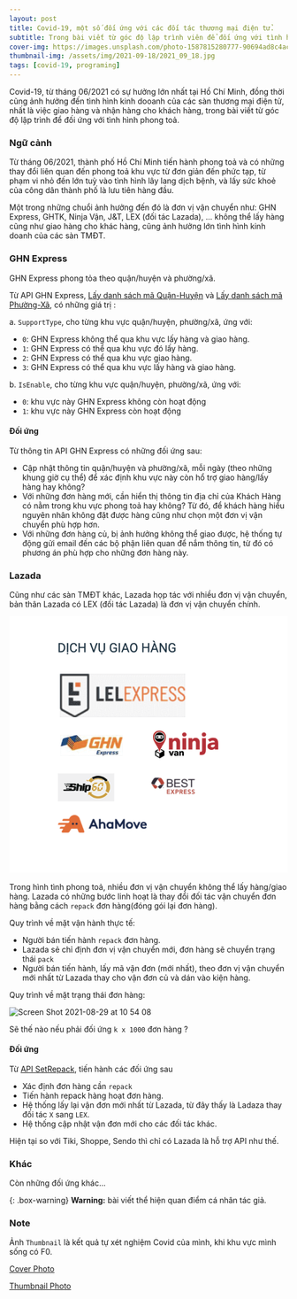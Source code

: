 ```yaml
---
layout: post
title: Covid-19, một số đối ứng với các đối tác thương mại điện tử.
subtitle: Trong bài viết từ góc độ lập trình viên để đối ứng với tình hình phong toả.
cover-img: https://images.unsplash.com/photo-1587815280777-90694ad8c4ac
thumbnail-img: /assets/img/2021-09-18/2021_09_18.jpg
tags: [covid-19, programing]
---
```


Covid-19, từ tháng 06/2021 có sự hưởng lớn nhất tại Hồ Chí Minh, đồng thời cũng ảnh hưởng đến tình hình kinh dooanh của các sàn thương mại điện tử, nhất là việc giao hàng và nhận hàng cho khách hàng, trong bài viết từ góc độ lập trình để đối ứng với tình hình phong toả.

### Ngữ cảnh

Từ tháng 06/2021, thành phố Hồ Chí Minh tiến hành phong toả và có những thay đổi liên quan đến phong toả khu vực từ đơn giản đến phức tạp, từ phạm vi nhỏ đến lớn tuỳ vào tình hình lây lang dịch bệnh, và lấy sức khoẻ của công dân thành phố là lưu tiên hàng đầu.

Một trong những chuổi ảnh hưởng đến đó là đơn vị vận chuyển như: GHN Express, GHTK, Ninja Vận, J&T, LEX (đối tác Lazada), ... không thể lấy hàng cũng như giao hàng cho khác hàng, cũng ảnh hưởng lớn tình hình kinh doanh của các sàn TMĐT.

### GHN Express

GHN Express phong tỏa theo quận/huyện và phường/xã.

Từ API GHN Express, [Lấy danh sách mã Quận-Huyện](https://api.ghn.vn/home/docs/detail?id=93) và [Lấy danh sách mã Phường-Xã](https://api.ghn.vn/home/docs/detail?id=92), có những giá trị :

a. `SupportType`, cho từng khu vực quận/huyện, phường/xã, ứng với:

- `0`: GHN Express không thể qua khu vực lấy hàng và giao hàng.
- `1`: GHN Express có thể qua khu vực đó lấy hàng.
- `2`: GHN Express có thể qua khu vực giao hàng.
- `3`: GHN Express có thể qua khu vực lấy hàng và giao hàng.

b. `IsEnable`, cho từng khu vực quận/huyện, phường/xã, ứng với:

- `0`: khu vực này GHN Express không còn hoạt động
- `1`: khu vực này GHN Express còn hoạt động

#### Đối ứng

Từ thông tin API GHN Express có những đối ứng sau:

- Cập nhật thông tin quận/huyện và phường/xã, mỗi ngày (theo những khung giờ cụ thể) để xác định khu vực này còn hổ trợ giao hàng/lấy hàng hay không?
- Với những đơn hàng mới, cần hiển thị thông tin địa chỉ của Khách Hàng có nằm trong khu vực phong toả hay không? Từ đó, để khách hàng hiểu nguyên nhân không đặt được hàng cũng như chọn một đơn vị vận chuyển phù hợp hơn.
- Với những đơn hàng củ, bị ảnh hưởng không thể giao được, hệ thống tự động gửi email đến các bộ phận liên quan để nắm thông tin, từ đó có phương án phù hợp cho những đơn hàng này.

### Lazada

Cũng như các sàn TMĐT khác, Lazada họp tác với nhiều đơn vị vận chuyển, bản thân Lazada có LEX (đối tác Lazada) là đơn vị vận chuyển chính.

![Lazada](/assets/img/2021-09-18/lazada.png)

Trong hình tình phong toả, nhiều đơn vị vận chuyển không thể lấy hàng/giao hàng. Lazada có những bước linh hoạt là thay đổi đối tác vận chuyển đơn hàng bằng cách `repack` đơn hàng(đóng gói lại đơn hàng).

Quy trình về mặt vận hành thực tế:

- Người bán tiến hành `repack` đơn hàng.
- Lazada sẻ chỉ định đơn vị vận chuyển mới, đơn hàng sẽ chuyển trạng thái `pack`
- Người bán tiến hành, lấy mã vận đơn (mới nhất), theo đơn vị vận chuyển mới nhất từ Lazada thay cho vận đơn củ và dán vào kiện hàng.

Quy trình về mặt trạng thái đơn hàng:

<img width="500" alt="Screen Shot 2021-08-29 at 10 54 08" src="https://tida.alicdn.com/oss_1631158638375_null_uF1OCLDV.png">

Sẽ thế nào nếu phải đối ứng `k x 1000` đơn hàng ?

#### Đối ứng

Từ [API SetRepack](https://open.lazada.com/doc/api.htm?spm=a2o9m.11193487.0.0.3ac413feEdYCJM#/api?cid=8&path=/order/repack), tiến hành các đối ứng sau

- Xác định đơn hàng cần `repack`
- Tiến hành repack hàng hoạt đơn hàng.
- Hệ thống lấy lại vận đơn mới nhất từ Lazada, từ đây thấy là Ladaza thay đối tác `X` sang `LEX`.
- Hệ thống cập nhật vận đơn mới cho các đối tác khác.

Hiện tại so với Tiki, Shoppe, Sendo thì chỉ có Lazada là hỗ trợ API như thế.

### Khác

Còn những đối ứng khác...

{: .box-warning}
**Warning:** bài viết thể hiện quan điểm cá nhân tác giả.

### Note

Ảnh `Thumbnail` là kết quả tự xét nghiệm Covid của mình, khi khu vực mình sống có F0.

[Cover Photo](https://unsplash.com/photos/GhtVhowMQvo)

[Thumbnail Photo](https://elixir-lang.org/images/logo/logo.png)
